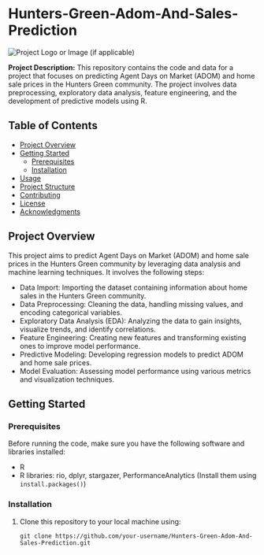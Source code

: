 # Hunters-Green-Adom-And-Sales-Prediction

![Project Logo or Image (if applicable)]([link-to-image.png](https://assets.site-static.com/userFiles/1972/image/Hunters_Green.jpg))

**Project Description:** This repository contains the code and data for a project that focuses on predicting Agent Days on Market (ADOM) and home sale prices in the Hunters Green community. The project involves data preprocessing, exploratory data analysis, feature engineering, and the development of predictive models using R.

## Table of Contents

- [Project Overview](#project-overview)
- [Getting Started](#getting-started)
  - [Prerequisites](#prerequisites)
  - [Installation](#installation)
- [Usage](#usage)
- [Project Structure](#project-structure)
- [Contributing](#contributing)
- [License](#license)
- [Acknowledgments](#acknowledgments)

## Project Overview

This project aims to predict Agent Days on Market (ADOM) and home sale prices in the Hunters Green community by leveraging data analysis and machine learning techniques. It involves the following steps:

- Data Import: Importing the dataset containing information about home sales in the Hunters Green community.
- Data Preprocessing: Cleaning the data, handling missing values, and encoding categorical variables.
- Exploratory Data Analysis (EDA): Analyzing the data to gain insights, visualize trends, and identify correlations.
- Feature Engineering: Creating new features and transforming existing ones to improve model performance.
- Predictive Modeling: Developing regression models to predict ADOM and home sale prices.
- Model Evaluation: Assessing model performance using various metrics and visualization techniques.

## Getting Started

### Prerequisites

Before running the code, make sure you have the following software and libraries installed:

- R
- R libraries: rio, dplyr, stargazer, PerformanceAnalytics (Install them using `install.packages()`)

### Installation

1. Clone this repository to your local machine using:

   ```shell
   git clone https://github.com/your-username/Hunters-Green-Adom-And-Sales-Prediction.git

